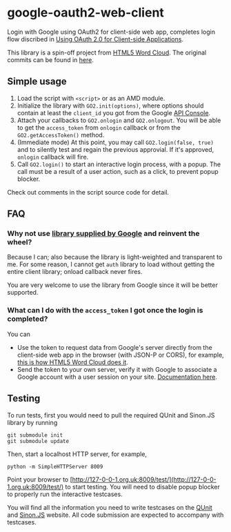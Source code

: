 # google-oauth2-web-client

Login with Google using OAuth2 for client-side web app, completes login flow discribed in [Using OAuth 2.0 for Client-side Applications](https://developers.google.com/accounts/docs/OAuth2UserAgent).

This library is a spin-off project from [HTML5 Word Cloud](https://github.com/timdream/wordcloud). The original commits can be found in [here](https://github.com/timdream/wordcloud/commits/master/go2.js).

## Simple usage

1. Load the script with `<script>` or as an AMD module.
2. Initialize the library with `GO2.init(options)`, where options should contain at least the `client_id` you got from the Google [API Console](https://code.google.com/apis/console#access).
3. Attach your callbacks to `GO2.onlogin` and `GO2.onlogout`.
You will be able to get the `access_token` from `onlogin` callback or from the `GO2.getAccessToken()` method.
4. (Immediate mode) At this point, you may call `GO2.login(false, true)` and to silently test and regain the previous approvial.
If it's approved, `onlogin` callback will fire.
5. Call `GO2.login()` to start an interactive login process, with a popup.
The call must be a result of a user action, such as a click, to prevent popup blocker.

Check out comments in the script source code for detail.

## FAQ

### Why not use [library supplied by Google](https://code.google.com/p/google-api-javascript-client/wiki/Authentication) and reinvent the wheel?

Because I can; also because the library is light-weighted and transparent to me.
For some reason, I cannot get `auth` library to load without getting the entire client library; onload callback never fires.

You are very welcome to use the library from Google since it will be better supported.

### What can I do with the `access_token` I got once the login is completed?

You can

- Use the token to request data from Google's server directly from the client-side web app in the browser (with JSON-P or CORS), for example, [this is how HTML5 Word Cloud does it](https://github.com/timdream/wordcloud/blob/3f358236/assets/fetchers.js#L263-L313).
- Send the token to your own server, verify it with Google to associate a Google account with a user session on your site. [Documentation here](https://developers.google.com/accounts/docs/OAuth2Login#validatingtoken).

## Testing

To run tests, first you would need to pull the required QUnit and Sinon.JS library by running

    git submodule init
    git submodule update

Then, start a localhost HTTP server, for example,

    python -m SimpleHTTPServer 8009

Point your browser to [http://127-0-0-1.org.uk:8009/test/](http://127-0-0-1.org.uk:8009/test/) to start testing. You will need to disable popup blocker to properly run the interactive testcases.

You will find all the information you need to write testcases on the [QUnit](http://qunitjs.com) and [Sinon.JS](http://sinonjs.org) website. All code submission are expected to accompany with testcases.
